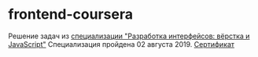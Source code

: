 # frontend-coursera
Решение задач из [специализации "Разработка интерфейсов: вёрстка и JavaScript"](https://www.coursera.org/specializations/razrabotka-interfeysov)
Специализация пройдена 02 августа 2019.
[Сертификат](https://www.coursera.org/account/accomplishments/specialization/certificate/5HB54R2HHBU3)
